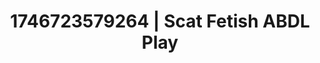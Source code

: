 ---
categories:
- AI-generated
- Inclusive desire
- Latex & lace
- Softcore vibes
- ASMR
- Erotic tension
- POV erotica
- Cosplay
image: /assets/images/1746723579264.jpg
layout: post
seo:
  description: Featured content with sensual ABDL Play, Scat Fetish. HD images available.
  keywords: ABDL Play, Scat Fetish
  og_image: /assets/images/1746723579264.jpg
  schema_type: VisualArtwork
tags:
- ABDL Play
- '#1746723579264'
- Scat Fetish
title: 1746723579264 | Scat Fetish ABDL Play
---